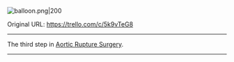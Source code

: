 ![balloon.png\|200](/Items/Endovascular%20Balloon%20-%20Attachments/6718845db30472d958dd7ca9.png)

Original URL: https://trello.com/c/5k9vTeG8

---

The third step in [Aortic Rupture Surgery](../Procedures/Aortic%20Rupture%20Surgery.md).

---


